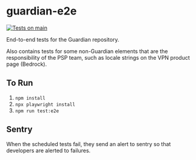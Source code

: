 # guardian-e2e

[![Tests on main](https://github.com/mozilla/guardian-e2e/actions/workflows/pr_or_main_test_run.yml/badge.svg)](https://github.com/mozilla/guardian-e2e/actions/workflows/pr_or_main_test_run.yml)

End-to-end tests for the Guardian repository.

Also contains tests for some non-Guardian elements that are the responsibility of the PSP team, such as locale strings on the VPN product page (Bedrock).

## To Run

1. `npm install`
1. `npx playwright install`
1. `npm run test:e2e`

## Sentry

When the scheduled tests fail, they send an alert to sentry so that developers are alerted to failures.
